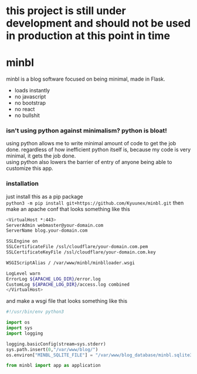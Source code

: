 # this project is still under development and should not be used in production at this point in time

# minbl
minbl is a blog software focused on being minimal, made in Flask.
+ loads instantly
+ no javascript
+ no bootstrap
+ no react
+ no bullshit

### isn't using python against minimalism? python is bloat!
using python allows me to write minimal amount of code to get the job done. 
regardless of how inefficient python itself is, because my code is very minimal, it gets the job done.  
using python also lowers the barrier of entry of anyone being able to customize this app.

### installation
just install this as a pip package  
`python3 -m pip install git+https://github.com/Kyuunex/minbl.git` 
then make an apache conf that looks something like this
```bash
<VirtualHost *:443>
ServerAdmin webmaster@your-domain.com
ServerName blog.your-domain.com

SSLEngine on
SSLCertificateFile /ssl/cloudflare/your-domain.com.pem
SSLCertificateKeyFile /ssl/cloudflare/your-domain.com.key

WSGIScriptAlias / /var/www/minbl/minblloader.wsgi

LogLevel warn
ErrorLog ${APACHE_LOG_DIR}/error.log
CustomLog ${APACHE_LOG_DIR}/access.log combined
</VirtualHost>

```
and make a wsgi file that looks something like this
```python
#!/usr/bin/env python3

import os
import sys
import logging

logging.basicConfig(stream=sys.stderr)
sys.path.insert(0,"/var/www/blog/")
os.environ["MINBL_SQLITE_FILE"] = "/var/www/blog_database/minbl.sqlite3"

from minbl import app as application

```